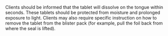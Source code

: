 Clients should be informed that the tablet will dissolve on the tongue within seconds. These tablets should be protected from moisture and prolonged exposure to light. Clients may also require specific instruction on how to remove the tablet from the blister pack (for example, pull the foil back from where the seal is lifted).

